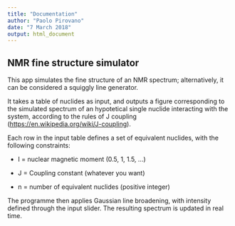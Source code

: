 ```yaml
---
title: "Documentation"
author: "Paolo Pirovano"
date: "7 March 2018"
output: html_document
---
```


## NMR fine structure simulator

This app simulates the fine structure of an NMR spectrum; alternatively, it can be considered a squiggly line generator.

It takes a table of nuclides as input, and outputs a figure corresponding to the simulated spectrum of an hypotetical single nuclide interacting with the system, according to the rules of J coupling (https://en.wikipedia.org/wiki/J-coupling).

Each row in the input table defines a set of equivalent nuclides, with the following constraints:

- I = nuclear magnetic moment (0.5, 1, 1.5, ...)

- J = Coupling constant (whatever you want)

- n = number of equivalent nuclides (positive integer)

The programme then applies Gaussian line broadening, with intensity defined through the input slider.
The resulting spectrum is updated in real time.